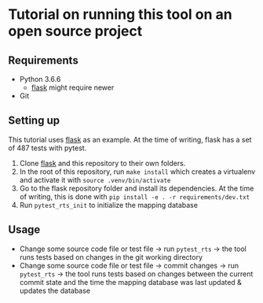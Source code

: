 # Tutorial on running this tool on an open source project

## Requirements

- Python 3.6.6
  - [flask](https://github.com/pallets/flask) might require newer
- Git

## Setting up

This tutorial uses [flask](https://github.com/pallets/flask) as an example. At the time of writing, flask has a set of 487 tests with pytest.

1. Clone [flask](https://github.com/pallets/flask) and this repository to their own folders.
2. In the root of this repository, run `make install` which creates a virtualenv and activate it with `source .venv/bin/activate`
3. Go to the flask repository folder and install its dependencies. At the time of writing, this is done with `pip install -e . -r requirements/dev.txt`
4. Run `pytest_rts_init` to initialize the mapping database

## Usage

- Change some source code file or test file -> run `pytest_rts` -> the tool runs tests based on changes in the git working directory
- Change some source code file or test file -> commit changes -> run `pytest_rts` -> the tool runs tests based on changes between the current commit state and the time the mapping database was last updated & updates the database
